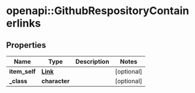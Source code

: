 # openapi::GithubRespositoryContainerlinks


## Properties
Name | Type | Description | Notes
------------ | ------------- | ------------- | -------------
**item_self** | [**Link**](Link.md) |  | [optional] 
**_class** | **character** |  | [optional] 


